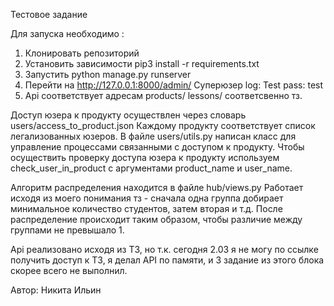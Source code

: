 Тестовое задание

Для запуска необходимо :

1. Клонировать репозиторий
2. Установить зависимости
pip3 install -r requirements.txt
3. Запустить
python manage.py runserver
4. Перейти на http://127.0.0.1:8000/admin/
Суперюзер
log:  Test
pass: test
5. Api соответствует адресам 
products/
lessons/
соответсвенно тз.



Доступ юзера к продукту осуществлен через словарь users/access_to_product.json
Каждому продукту соответствует список легализованных юзеров.
В файле users/utils.py написан класс для управление процессами связанными с доступом к продукту.
Чтобы осуществить проверку доступа юзера к продукту используем check_user_in_product с аргументами
product_name и user_name.


Алгоритм распределения находится в файле hub/views.py
Работает исходя из моего понимания тз - сначала одна группа добирает минимальное количество студентов, затем вторая и т.д.
После распределение происходит таким образом, чтобы различие между группами не превышало 1.


Api реализовано исходя из ТЗ, но т.к. сегодня 2.03 я не могу по ссылке получить доступ к ТЗ, я делал API по памяти,
и 3 задание из этого блока скорее всего не выполнил.

Автор: Никита Ильин
